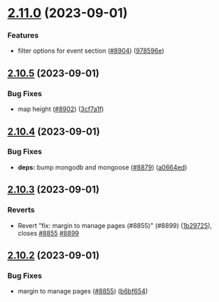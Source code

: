 # [2.11.0](https://github.com/EddieHubCommunity/BioDrop/compare/v2.10.5...v2.11.0) (2023-09-01)


### Features

* filter options for event section ([#8904](https://github.com/EddieHubCommunity/BioDrop/issues/8904)) ([978596e](https://github.com/EddieHubCommunity/BioDrop/commit/978596ed2e6e1c2e16415189891103cfa1182620))



## [2.10.5](https://github.com/EddieHubCommunity/BioDrop/compare/v2.10.4...v2.10.5) (2023-09-01)


### Bug Fixes

* map height ([#8902](https://github.com/EddieHubCommunity/BioDrop/issues/8902)) ([3cf7a1f](https://github.com/EddieHubCommunity/BioDrop/commit/3cf7a1f18db42c952b3989077dc78acaa90b55f1))



## [2.10.4](https://github.com/EddieHubCommunity/BioDrop/compare/v2.10.3...v2.10.4) (2023-09-01)


### Bug Fixes

* **deps:** bump mongodb and mongoose ([#8879](https://github.com/EddieHubCommunity/BioDrop/issues/8879)) ([a0664ed](https://github.com/EddieHubCommunity/BioDrop/commit/a0664ed0247ca5b0bb7a2e2dde5c339b21180930))



## [2.10.3](https://github.com/EddieHubCommunity/BioDrop/compare/v2.10.2...v2.10.3) (2023-09-01)


### Reverts

* Revert "fix: margin to manage pages (#8855)" (#8899) ([1b29725](https://github.com/EddieHubCommunity/BioDrop/commit/1b297257736886c88a6ba401c155832240d76098)), closes [#8855](https://github.com/EddieHubCommunity/BioDrop/issues/8855) [#8899](https://github.com/EddieHubCommunity/BioDrop/issues/8899)



## [2.10.2](https://github.com/EddieHubCommunity/BioDrop/compare/v2.10.1...v2.10.2) (2023-09-01)


### Bug Fixes

* margin to manage pages ([#8855](https://github.com/EddieHubCommunity/BioDrop/issues/8855)) ([b6bf654](https://github.com/EddieHubCommunity/BioDrop/commit/b6bf65493844c74dc7bf85ef4f651cd6605dc529))



